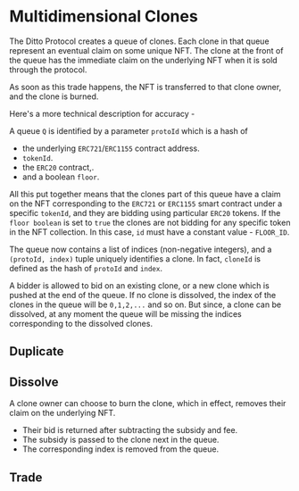 # Multidimensional Clones

The Ditto Protocol creates a queue of clones. Each clone in that queue represent an eventual claim on some unique NFT. The clone at the front of the queue has the immediate claim on the underlying NFT when it is sold through the protocol.

As soon as this trade happens, the NFT is transferred to that clone owner, and the clone is burned.

Here's a more technical description for accuracy -

A queue `Q` is identified by a parameter `protoId` which is a hash of
- the underlying `ERC721`/`ERC1155` contract address.
- `tokenId`.
- the `ERC20` contract,.
- and a boolean `floor`.

All this put together means that the clones part of this queue have a claim on the NFT corresponding to the `ERC721` or `ERC1155` smart contract under a specific `tokenId`, and they are bidding using particular `ERC20` tokens. If the `floor boolean` is set to `true` the clones are not bidding for any specific token in the NFT collection. In this case, `id` must have a constant value - `FLOOR_ID`.

The queue now contains a list of indices (non-negative integers), and a `(protoId, index)` tuple uniquely identifies a clone. In fact, `cloneId` is defined as the hash of `protoId` and `index`.

A bidder is allowed to bid on an existing clone, or a new clone which is pushed at the end of the queue. If no clone is dissolved, the index of the clones in the queue will be `0,1,2,...` and so on. But since, a clone can be dissolved, at any moment the queue will be missing the indices corresponding to the dissolved clones.

## Duplicate

## Dissolve
A clone owner can choose to burn the clone, which in effect, removes their claim on the underlying NFT.
- Their bid is returned after subtracting the subsidy and fee.
- The subsidy is passed to the clone next in the queue.
- The corresponding index is removed from the queue.

## Trade
